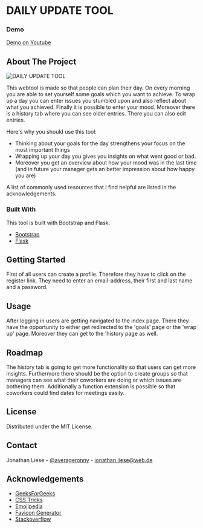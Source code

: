 # DAILY UPDATE TOOL

### Demo

[Demo on Youtube](https://youtu.be/G1YYswQIZr4)


## About The Project

![DAILY UPDATE TOOL](./images/DUT_Home.png "Daily Update Tool")

This webtool is made so that people can plan their day. On every morning you are able to set yourself some goals which you want to achieve. To wrap up a day you can enter issues you stumbled upon and also reflect about what you achieved. Finally it is possible to enter your mood.
Moreover there is a history tab where you can see older entries. There you can also edit entries.

Here's why you should use this tool:
* Thinking about your goals for the day strengthens your focus on the most important things
* Wrapping up your day you gives you insights on what went good or bad.
* Moreover you get an overview about how your mood was in the last time (and in future your manager gets an better impression about how happy you are)


A list of commonly used resources that I find helpful are listed in the acknowledgements.

### Built With

This tool is built with Bootstrap and Flask.
* [Bootstrap](https://getbootstrap.com)
* [Flask](https://flask.palletsprojects.com/en/1.1.x/)



## Getting Started

First of all users can create a profile. Therefore they have to click on the register link. They need to enter an email-address, their first and last name and a password.



## Usage

After logging in users are getting navigated to the index page. There they have the opportunity to either get redirected to the 'goals' page or the 'wrap up' page. Moreover they can get to the 'history page as well.



## Roadmap

The history tab is going to get more functionality so that users can get more insights. Furthermore there should be the option to create groups so that managers can see what their coworkers are doing or which issues are bothering them.
Additionally a function extension is possible so that coworkers could find dates for meetings easily.


## License

Distributed under the MIT License.



## Contact

Jonathan Liese - [@averageronny](https://twitter.com/averageronny) - jonathan.liese@web.de



## Acknowledgements
* [GeeksForGeeks](https://www.geeksforgeeks.org)
* [CSS Tricks](https://css-tricks.com/)
* [Emojipedia](https://emojipedia.org)
* [Favicon Generator](https://www.favicon-generator.org/)
* [Stackoverflow](stackoverflow.com/)
